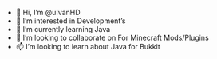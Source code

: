 - 👋 Hi, I’m @uIvanHD
- 👀 I’m interested in Development’s
- 🌱 I’m currently learning Java
- 💞️ I’m looking to collaborate on For Minecraft Mods/Plugins
- 📫 I’m looking to learn about Java for Bukkit

<!---
uIvanHD/uIvanHD is a ✨ special ✨ repository because its `README.md` (this file) appears on your GitHub profile.
You can click the Preview link to take a look at your changes.
--->

